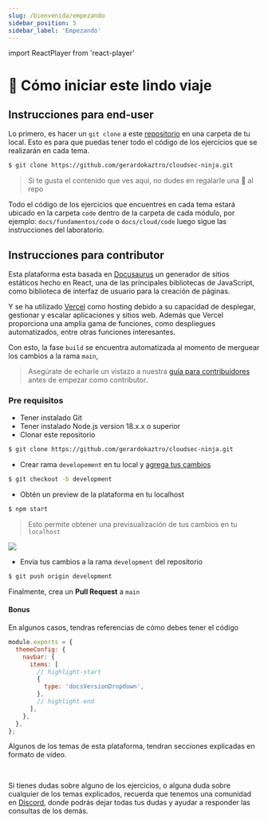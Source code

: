 ```yaml
---
slug: /bienvenida/empezando
sidebar_position: 5
sidebar_label: 'Empezando'
---
```

import ReactPlayer from 'react-player'

# 🏁 Cómo iniciar este lindo viaje

## Instrucciones para end-user

Lo primero, es hacer un `git clone` a este [repositorio](https://github.com/gerardokaztro/cloudsec-ninja) en una carpeta de tu local. Esto es para que puedas tener todo el código de los ejercicios que se realizarán en cada tema.

```bash
$ git clone https://github.com/gerardokaztro/cloudsec-ninja.git
```

> Si te gusta el contenido que ves aquì, no dudes en regalarle una 🌟 al repo

Todo el código de los ejercicios que encuentres en cada tema estará ubicado en la carpeta `code` dentro de la carpeta de cada módulo, por ejemplo: `docs/fundamentos/code` o `docs/cloud/code` luego sigue las instrucciones del laboratorio.

## Instrucciones para contributor

Esta plataforma esta basada en [Docusaurus](https://docusaurus.io) un generador de sitios estáticos hecho en React, una de las principales bibliotecas de JavaScript, como biblioteca de interfaz de usuario para la creación de páginas.

Y se ha utilizado [Vercel](https://vercel.com/) como hosting debido a su capacidad de desplegar, gestionar y escalar aplicaciones y sitios web. Además que Vercel proporciona una amplia gama de funciones, como despliegues automatizados, entre otras funciones interesantes.

Con esto, la fase `build` se encuentra automatizada al momento de merguear los cambios a la rama `main`,

> Asegúrate de echarle un vistazo a nuestra [guía para contribuidores](https://github.com/gerardokaztro/cloudsec-ninja/blob/main/CONTRIBUTING.md) antes de empezar como contributor.

### Pre requisitos

- Tener instalado Git
- Tener instalado Node.js version 18.x.x o superior
- Clonar este repositorio
```bash
$ git clone https://github.com/gerardokaztro/cloudsec-ninja.git
```
- Crear rama `developement` en tu local y [agrega tus cambios](https://github.com/gerardokaztro/cloudsec-ninja/tree/main#-a%C3%B1ade-tu-contenido)
```bash
$ git checkout -b development
```
- Obtén un preview de la plataforma en tu localhost
```bash
$ npm start
```

> Esto permite obtener una previsualización de tus cambios en tu `localhost`
<browser url="localhost:3000">
  <img src={require('@site/docs/Bienvenida/img/preview_localhost.png').default}/>
</browser>

- Envia tus cambios a la rama `development` del repositorio
```bash
$ git push origin development
```

Finalmente, crea un **Pull Request** a `main`

#### Bonus

En algunos casos, tendras referencias de cómo debes tener el código
```js title="docusaurus.config.js"
module.exports = {
  themeConfig: {
    navbar: {
      items: [
        // highlight-start
        {
          type: 'docsVersionDropdown',
        },
        // highlight-end
      ],
    },
  },
};
```

Algunos de los temas de esta plataforma, tendran secciones explicadas en formato de vídeo.

<ReactPlayer controls url='https://www.youtube.com/watch?v=B2FNRK3gZWE' /> <br/>

Si tienes dudas sobre alguno de los ejercicios, o alguna duda sobre cualquier de los temas explicados, recuerda que tenemos una comunidad en [Discord](/docs/Bienvenida/comunidad.md), donde podrás dejar todas tus dudas y ayudar a responder las consultas de los demás.
